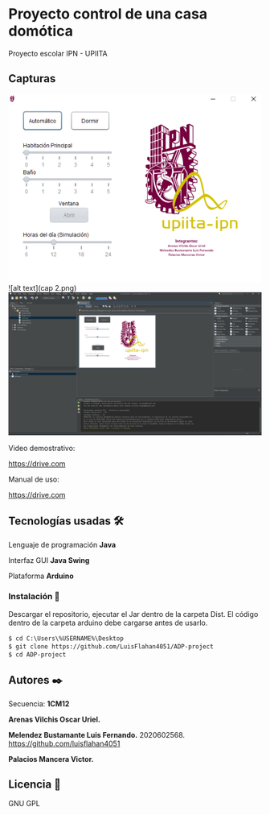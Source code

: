 # Proyecto control de una casa domótica

Proyecto escolar IPN - UPIITA

## Capturas
![alt text](cap1.png)
![alt text](cap 2.png)
![alt text](cap3.png)

Video demostrativo:

https://drive.com

Manual de uso:

https://drive.com

## Tecnologías usadas 🛠️

Lenguaje de programación **Java**

Interfaz GUI **Java Swing**

Plataforma **Arduino**

### Instalación 🔧

Descargar el repositorio, ejecutar el Jar dentro de la carpeta Dist.
El código dentro de la carpeta arduino debe cargarse antes de usarlo.
```
$ cd C:\Users\%USERNAME%\Desktop
$ git clone https://github.com/LuisFlahan4051/ADP-project
$ cd ADP-project
```
## Autores ✒️
Secuencia: **1CM12**

**Arenas Vilchis Oscar Uriel.**

**Melendez Bustamante Luis Fernando.**
2020602568.
https://github.com/luisflahan4051

**Palacios Mancera Victor.**

## Licencia 📄
GNU GPL
